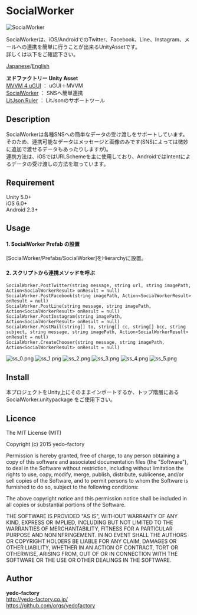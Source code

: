 # SocialWorker

![SocialWorker](https://qiita-image-store.s3.amazonaws.com/0/98018/dc39c8a8-ae3b-5323-d953-3b97e5a8cfa4.png)

SocialWorkerは、iOS/AndroidでのTwitter、Facebook、Line、Instagram、メールへの連携を簡単に行うことが出来るUnityAssetです。  
詳しくは以下をご確認下さい。  
  
[Japanese](http://qiita.com/yedo/items/7e76dbf58bab34042bc1)/[English](http://qiita.com/yedo/items/c53beabcc6e75a64ed2a)

**ヱドファクトリー Unity Asset**  
[MVVM 4 uGUI](http://qiita.com/yedo/items/50028c0aa8515800ace0)   ： uGUI＋MVVM  
[SocialWorker](http://qiita.com/yedo/items/7e76dbf58bab34042bc1)  ： SNSへ簡単連携  
[LitJson Ruler](http://qiita.com/yedo/items/932fbf558e1d2c63e36a) ： LitJsonのサポートツール  

## Description

SocialWorkerは各種SNSへの簡単なデータの受け渡しをサポートしています。そのため、連携可能なデータはメッセージと画像のみです(SNSによっては微妙に追加で渡せるデータもあったりしますが)。  
連携方法は、iOSではURLSchemeを主に使用しており、AndroidではIntentによるデータの受け渡しの方法を取っています。  

## Requirement

Unity 5.0+  
iOS 6.0+  
Android 2.3+

## Usage

#### 1. SocialWorker Prefab の設置

[SocialWorker/Prefabs/SocialWorker]をHierarchyに設置。

#### 2. スクリプトから連携メソッドを呼ぶ

    SocialWorker.PostTwitter(string message, string url, string imagePath, Action<SocialWorkerResult> onResult = null)
    SocialWorker.PostFacebook(string imagePath, Action<SocialWorkerResult> onResult = null)
    SocialWorker.PostLine(string message, string imagePath, Action<SocialWorkerResult> onResult = null)
    SocialWorker.PostInstagram(string imagePath, Action<SocialWorkerResult> onResult = null)
    SocialWorker.PostMail(string[] to, string[] cc, string[] bcc, string subject, string message, string imagePath, Action<SocialWorkerResult> onResult = null)
    SocialWorker.CreateChooser(string message, string imagePath, Action<SocialWorkerResult> onResult = null)

![ss_0.png](https://qiita-image-store.s3.amazonaws.com/0/98018/c6f72970-9c06-44eb-e226-ba75075c5ff8.png)
![ss_1.png](https://qiita-image-store.s3.amazonaws.com/0/98018/2940c110-7763-529d-bea8-d05ec29bb8f2.png)
![ss_2.png](https://qiita-image-store.s3.amazonaws.com/0/98018/a4e8319d-e71c-2190-960a-e8241dbf72df.png)
![ss_3.png](https://qiita-image-store.s3.amazonaws.com/0/98018/90ee0e20-5497-b7c1-994b-f7b0cb97cc6f.png)
![ss_4.png](https://qiita-image-store.s3.amazonaws.com/0/98018/ac1e9b54-9bc5-df8e-903c-af383643f3af.png)
![ss_5.png](https://qiita-image-store.s3.amazonaws.com/0/98018/39c98e18-0e5f-01f7-9e99-d5ef71ebabcb.png)

## Install

本プロジェクトをUnity上にそのままインポートするか、トップ階層にある SocialWorker.unitypackage をご使用下さい。

## Licence

The MIT License (MIT)  
  
Copyright (c) 2015 yedo-factory  
  
Permission is hereby granted, free of charge, to any person obtaining a copy
of this software and associated documentation files (the "Software"), to deal
in the Software without restriction, including without limitation the rights
to use, copy, modify, merge, publish, distribute, sublicense, and/or sell
copies of the Software, and to permit persons to whom the Software is
furnished to do so, subject to the following conditions:  
  
The above copyright notice and this permission notice shall be included in all
copies or substantial portions of the Software.  
  
THE SOFTWARE IS PROVIDED "AS IS", WITHOUT WARRANTY OF ANY KIND, EXPRESS OR
IMPLIED, INCLUDING BUT NOT LIMITED TO THE WARRANTIES OF MERCHANTABILITY,
FITNESS FOR A PARTICULAR PURPOSE AND NONINFRINGEMENT. IN NO EVENT SHALL THE
AUTHORS OR COPYRIGHT HOLDERS BE LIABLE FOR ANY CLAIM, DAMAGES OR OTHER
LIABILITY, WHETHER IN AN ACTION OF CONTRACT, TORT OR OTHERWISE, ARISING FROM,
OUT OF OR IN CONNECTION WITH THE SOFTWARE OR THE USE OR OTHER DEALINGS IN THE
SOFTWARE.

## Author

**yedo-factory**  
http://yedo-factory.co.jp/  
https://github.com/orgs/yedofactory
